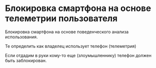 # Блокировка смартфона на основе телеметрии пользователя
Блокировка смартфона на основе поведенческого анализа использования.

Те определить как владелец использует телефон (телеметрия)

Если отдадим в руки кому-то еще (злоумышленнику) телефон должен быть заблокирован.
